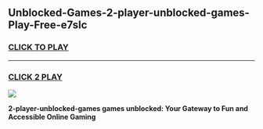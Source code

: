 
## Unblocked-Games-2-player-unblocked-games-Play-Free-e7slc
<h3>
<a href="https://premium76.site?title=2-player-unblocked-games&ref=15A">CLICK TO PLAY</a></h3>
<hr>

<h3>
<a href="https://premium76.site?title=2-player-unblocked-games&ref=15A">CLICK 2 PLAY</a>
  
</h3>

<a href="https://premium76.site?title=2-player-unblocked-games&ref=15A"><img src="https://clearcache.store/games.png"></a>


**2-player-unblocked-games games unblocked: Your Gateway to Fun and Accessible Online Gaming**

